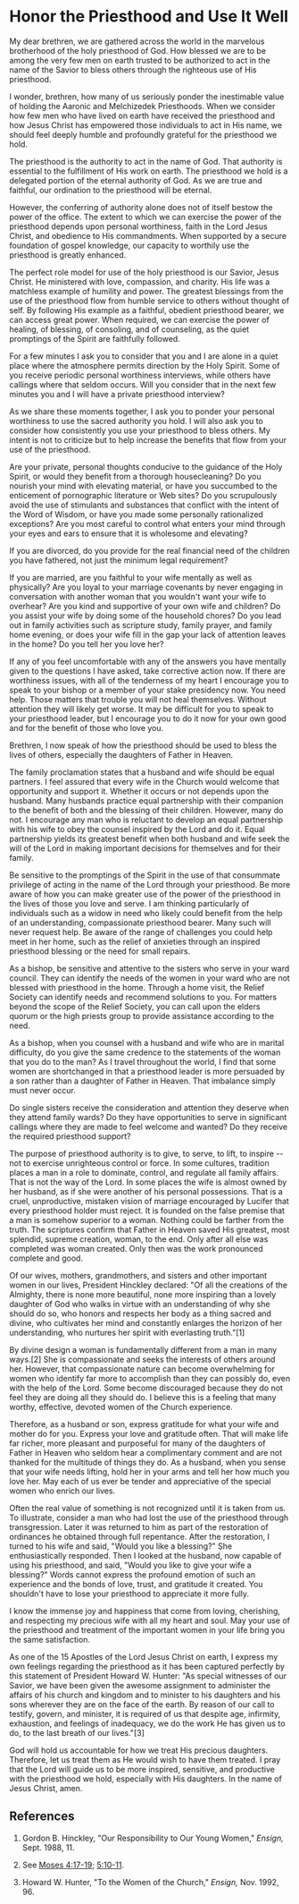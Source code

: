 # Honor the Priesthood and Use It Well

My dear brethren, we are gathered across the world in the marvelous
brotherhood of the holy priesthood of God. How blessed we are to be among the
very few men on earth trusted to be authorized to act in the name of the
Savior to bless others through the righteous use of His priesthood.

I wonder, brethren, how many of us seriously ponder the inestimable value of
holding the Aaronic and Melchizedek Priesthoods. When we consider how few men
who have lived on earth have received the priesthood and how Jesus Christ has
empowered those individuals to act in His name, we should feel deeply humble
and profoundly grateful for the priesthood we hold.

The priesthood is the authority to act in the name of God. That authority is
essential to the fulfillment of His work on earth. The priesthood we hold is a
delegated portion of the eternal authority of God. As we are true and
faithful, our ordination to the priesthood will be eternal.

However, the conferring of authority alone does not of itself bestow the power
of the office. The extent to which we can exercise the power of the priesthood
depends upon personal worthiness, faith in the Lord Jesus Christ, and
obedience to His commandments. When supported by a secure foundation of gospel
knowledge, our capacity to worthily use the priesthood is greatly enhanced.

The perfect role model for use of the holy priesthood is our Savior, Jesus
Christ. He ministered with love, compassion, and charity. His life was a
matchless example of humility and power. The greatest blessings from the use
of the priesthood flow from humble service to others without thought of self.
By following His example as a faithful, obedient priesthood bearer, we can
access great power. When required, we can exercise the power of healing, of
blessing, of consoling, and of counseling, as the quiet promptings of the
Spirit are faithfully followed.

For a few minutes I ask you to consider that you and I are alone in a quiet
place where the atmosphere permits direction by the Holy Spirit. Some of you
receive periodic personal worthiness interviews, while others have callings
where that seldom occurs. Will you consider that in the next few minutes you
and I will have a private priesthood interview?

As we share these moments together, I ask you to ponder your personal
worthiness to use the sacred authority you hold. I will also ask you to
consider how consistently you use your priesthood to bless others. My intent
is not to criticize but to help increase the benefits that flow from your use
of the priesthood.

Are your private, personal thoughts conducive to the guidance of the Holy
Spirit, or would they benefit from a thorough housecleaning? Do you nourish
your mind with elevating material, or have you succumbed to the enticement of
pornographic literature or Web sites? Do you scrupulously avoid the use of
stimulants and substances that conflict with the intent of the Word of Wisdom,
or have you made some personally rationalized exceptions? Are you most careful
to control what enters your mind through your eyes and ears to ensure that it
is wholesome and elevating?

If you are divorced, do you provide for the real financial need of the
children you have fathered, not just the minimum legal requirement?

If you are married, are you faithful to your wife mentally as well as
physically? Are you loyal to your marriage covenants by never engaging in
conversation with another woman that you wouldn't want your wife to overhear?
Are you kind and supportive of your own wife and children? Do you assist your
wife by doing some of the household chores? Do you lead out in family
activities such as scripture study, family prayer, and family home evening, or
does your wife fill in the gap your lack of attention leaves in the home? Do
you tell her you love her?

If any of you feel uncomfortable with any of the answers you have mentally
given to the questions I have asked, take corrective action now. If there are
worthiness issues, with all of the tenderness of my heart I encourage you to
speak to your bishop or a member of your stake presidency now. You need help.
Those matters that trouble you will not heal themselves. Without attention
they will likely get worse. It may be difficult for you to speak to your
priesthood leader, but I encourage you to do it now for your own good and for
the benefit of those who love you.

Brethren, I now speak of how the priesthood should be used to bless the lives
of others, especially the daughters of Father in Heaven.

The family proclamation states that a husband and wife should be equal
partners. I feel assured that every wife in the Church would welcome that
opportunity and support it. Whether it occurs or not depends upon the husband.
Many husbands practice equal partnership with their companion to the benefit
of both and the blessing of their children. However, many do not. I encourage
any man who is reluctant to develop an equal partnership with his wife to obey
the counsel inspired by the Lord and do it. Equal partnership yields its
greatest benefit when both husband and wife seek the will of the Lord in
making important decisions for themselves and for their family.

Be sensitive to the promptings of the Spirit in the use of that consummate
privilege of acting in the name of the Lord through your priesthood. Be more
aware of how you can make greater use of the power of the priesthood in the
lives of those you love and serve. I am thinking particularly of individuals
such as a widow in need who likely could benefit from the help of an
understanding, compassionate priesthood bearer. Many such will never request
help. Be aware of the range of challenges you could help meet in her home,
such as the relief of anxieties through an inspired priesthood blessing or the
need for small repairs.

As a bishop, be sensitive and attentive to the sisters who serve in your ward
council. They can identify the needs of the women in your ward who are not
blessed with priesthood in the home. Through a home visit, the Relief Society
can identify needs and recommend solutions to you. For matters beyond the
scope of the Relief Society, you can call upon the elders quorum or the high
priests group to provide assistance according to the need.

As a bishop, when you counsel with a husband and wife who are in marital
difficulty, do you give the same credence to the statements of the woman that
you do to the man? As I travel throughout the world, I find that some women
are shortchanged in that a priesthood leader is more persuaded by a son rather
than a daughter of Father in Heaven. That imbalance simply must never occur.

Do single sisters receive the consideration and attention they deserve when
they attend family wards? Do they have opportunities to serve in significant
callings where they are made to feel welcome and wanted? Do they receive the
required priesthood support?

The purpose of priesthood authority is to give, to serve, to lift, to inspire
--not to exercise unrighteous control or force. In some cultures, tradition
places a man in a role to dominate, control, and regulate all family affairs.
That is not the way of the Lord. In some places the wife is almost owned by
her husband, as if she were another of his personal possessions. That is a
cruel, unproductive, mistaken vision of marriage encouraged by Lucifer that
every priesthood holder must reject. It is founded on the false premise that a
man is somehow superior to a woman. Nothing could be farther from the truth.
The scriptures confirm that Father in Heaven saved His greatest, most
splendid, supreme creation, woman, to the end. Only after all else was
completed was woman created. Only then was the work pronounced complete and
good.

Of our wives, mothers, grandmothers, and sisters and other important women in
our lives, President Hinckley declared: "Of all the creations of the Almighty,
there is none more beautiful, none more inspiring than a lovely daughter of
God who walks in virtue with an understanding of why she should do so, who
honors and respects her body as a thing sacred and divine, who cultivates her
mind and constantly enlarges the horizon of her understanding, who nurtures
her spirit with everlasting truth."[1]

By divine design a woman is fundamentally different from a man in many
ways.[2] She is compassionate and seeks the interests of others around her.
However, that compassionate nature can become overwhelming for women who
identify far more to accomplish than they can possibly do, even with the help
of the Lord. Some become discouraged because they do not feel they are doing
all they should do. I believe this is a feeling that many worthy, effective,
devoted women of the Church experience.

Therefore, as a husband or son, express gratitude for what your wife and
mother do for you. Express your love and gratitude often. That will make life
far richer, more pleasant and purposeful for many of the daughters of Father
in Heaven who seldom hear a complimentary comment and are not thanked for the
multitude of things they do. As a husband, when you sense that your wife needs
lifting, hold her in your arms and tell her how much you love her. May each of
us ever be tender and appreciative of the special women who enrich our lives.

Often the real value of something is not recognized until it is taken from us.
To illustrate, consider a man who had lost the use of the priesthood through
transgression. Later it was returned to him as part of the restoration of
ordinances he obtained through full repentance. After the restoration, I
turned to his wife and said, "Would you like a blessing?" She enthusiastically
responded. Then I looked at the husband, now capable of using his priesthood,
and said, "Would you like to give your wife a blessing?" Words cannot express
the profound emotion of such an experience and the bonds of love, trust, and
gratitude it created. You shouldn't have to lose your priesthood to appreciate
it more fully.

I know the immense joy and happiness that come from loving, cherishing, and
respecting my precious wife with all my heart and soul. May your use of the
priesthood and treatment of the important women in your life bring you the
same satisfaction.

As one of the 15 Apostles of the Lord Jesus Christ on earth, I express my own
feelings regarding the priesthood as it has been captured perfectly by this
statement of President Howard W. Hunter: "As special witnesses of our Savior,
we have been given the awesome assignment to administer the affairs of his
church and kingdom and to minister to his daughters and his sons wherever they
are on the face of the earth. By reason of our call to testify, govern, and
minister, it is required of us that despite age, infirmity, exhaustion, and
feelings of inadequacy, we do the work He has given us to do, to the last
breath of our lives."[3]

God will hold us accountable for how we treat His precious daughters.
Therefore, let us treat them as He would wish to have them treated. I pray
that the Lord will guide us to be more inspired, sensitive, and productive
with the priesthood we hold, especially with His daughters. In the name of
Jesus Christ, amen.

## References

  1. Gordon B. Hinckley, "Our Responsibility to Our Young Women," _Ensign,_ Sept. 1988, 11.

  2. See [Moses 4:17-19](https://www.lds.org/scriptures/pgp/moses/4.17-19?lang=eng#16); [5:10-11](https://www.lds.org/scriptures/pgp/moses/5.10-11?lang=eng#9).

  3. Howard W. Hunter, "To the Women of the Church," _Ensign,_ Nov. 1992, 96.

